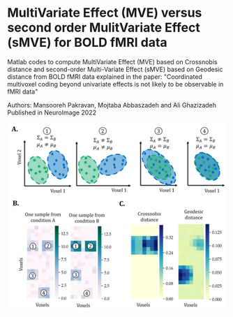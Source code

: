 # MultiVariate Effect (MVE) versus second order MulitVariate Effect (sMVE) for BOLD fMRI data 
Matlab codes to compute MultiVariate Effect (MVE) based on Crossnobis distance and second-order Multi-Variate Effect (sMVE) based on Geodesic distance from BOLD fMRI data explained in the paper: "Coordinated multivoxel coding beyond univariate effects is not likely to be observable in fMRI data"

Authors: Mansooreh Pakravan, Mojtaba Abbaszadeh and Ali Ghazizadeh
Published in NeuroImage 2022


![alt text](https://github.com/Mansooreh-Pakravan/MultiVariate-Effect-MVE-and-second-order-Multi-Variate-Effect-sMVE-for-fMRI-data/blob/main/MVE_vs_sMVE.png?raw=true)
